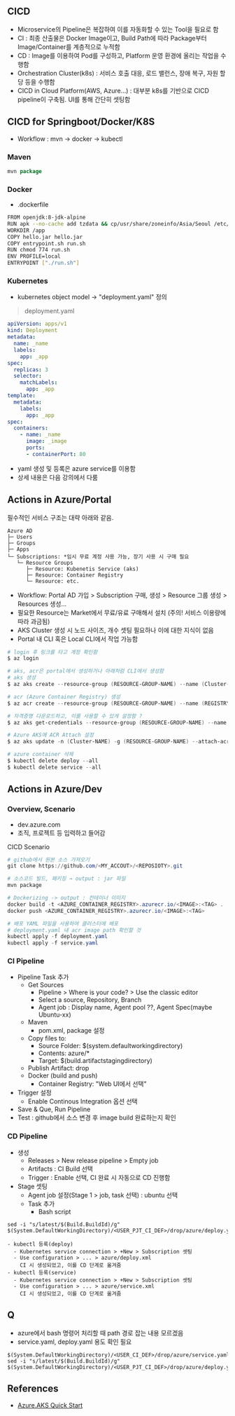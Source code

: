 
## CICD
- Microservice의 Pipeline은 복잡하여 이를 자동화할 수 있는 Tool을 필요로 함
- CI : 최종 산출물은 Docker Image이고, Build Path에 따라 Package부터 Image/Container를 계층적으로 누적함  
- CD : Image를 이용하여 Pod를 구성하고, Platform 운영 환경에 올리는 작업을 수행함
- Orchestration Cluster(k8s) : 서비스 호출 대응, 로드 밸런스, 장애 복구, 자원 할당 등을 수행함
- CICD in Cloud Platform(AWS, Azure...) : 대부분 k8s를 기반으로 CICD pipeline이 구축됨. UI를 통해 간단히 셋팅함 

## CICD for Springboot/Docker/K8S
- Workflow : mvn -> docker -> kubectl

### Maven
```java
mvn package
```

### Docker
- .dockerfile
```bash
FROM openjdk:8-jdk-alpine
RUN apk --no-cache add tzdata && cp/usr/share/zoneinfo/Asia/Seoul /etc/localtime
WORKDIR /app
COPY hello.jar hello.jar
COPY entrypoint.sh run.sh
RUN chmod 774 run.sh
ENV PROFILE=local
ENTRYPOINT ["./run.sh"]
```

### Kubernetes
- kubernetes object model -> "deployment.yaml" 정의  

> deployment.yaml
```yaml
apiVersion: apps/v1
kind: Deployment
metadata:
  name: _name
  labels:
    app: _app
spec:
  replicas: 3
  selector:
    matchLabels:
      app: _app
template:
  metadata:
    labels:
      app: _app
spec:
  containers: 
    - name: _name
      image: _image
      ports: 
      - containerPort: 80
```
- yaml 생성 및 등록은 azure service를 이용함
- 상세 내용은 다음 강의에서 다룸

## Actions in Azure/Portal
필수적인 서비스 구조는 대략 아래와 같음.  
```tree
Azure AD
├─ Users
├─ Groups
├─ Apps
└─ Subscriptions: *임시 무료 계정 사용 가능, 장기 사용 시 구매 필요
   └─ Resource Groups
      ├─ Resource: Kubenetis Service (aks)
      ├─ Resource: Container Registry
      └─ Resource: etc.
```
- Workflow: Portal AD 가입 > Subscription 구매, 생성 > Resource 그룹 생성 > Resources 생성...  
- 필요한 Resource는 Market에서 무료/유료 구매해서 설치 (주의! 서비스 이용량에 따라 과금됨)
- AKS Cluster 생성  시 노드 사이즈, 개수 셋팅 필요하나 이에 대한 지식이 없음
- Portal 내 CLI 혹은 Local CLI에서 작업 가능함

```powershell
# login 후 링크를 타고 계정 확인함
$ az login

# aks, acr은 portal에서 생성하거나 아래처럼 CLI에서 생성함
# aks 생성
$ az aks create --resource-group (RESOURCE-GROUP-NAME) --name (Cluster-NAME) --node-count 2 --enable-addons monitoring --generate-ssh-keys

# acr (Azure Container Registry) 생성
$ az acr create --resource-group (RESOURCE-GROUP-NAME) --name (REGISTRY-NAME) --sku Basic

# 자격증명 다운로드하고, 이를 사용할 수 있게 설정함 ?
$ az aks get-credentials --resource-group (RESOURCE-GROUP-NAME) --name (Cluster-NAME)

# Azure AKS에 ACR Attach 설정
$ az aks update -n (Cluster-NAME) -g (RESOURCE-GROUP-NAME) --attach-acr (REGISTRY-NAME)

# azure container 삭제
$ kubectl delete deploy --all
$ kubectl delete service --all

```
## Actions in Azure/Dev
### Overview, Scenario
- dev.azure.com
- 조직, 프로젝트 등 입력하고 들어감

CICD Scenario
```powershell
# github에서 원본 소스 가져오기
git clone https://github.com/<MY_ACCOUT>/<REPOSIOTY>.git

# 소스코드 빌드, 패키징 → output : jar 파일
mvn package

# Dockerizing -> output : 컨테이너 이미지
docker build -t <AZURE_CONTAINER_REGISTRY>.azurecr.io/<IMAGE>:<TAG> .
docker push <AZURE_CONTAINER_REGISTRY>.azurecr.io/<IMAGE>:<TAG>

# 배포 YAML 파일을 사용하여 클러스터에 배포
# deployment.yaml 내 acr image path 확인할 것
kubectl apply -f deployment.yaml
kubectl apply -f service.yaml
```

### CI Pipeline
- Pipeline Task 추가 
  - Get Sources
    - Pipeline > Where is your code? > Use the classic editor
    - Select a source, Repository, Branch
    - Agent job : Display name, Agent pool ??, Agent Spec(maybe Ubuntu-xx)
  - Maven
    - pom.xml, package 설정
  - Copy files to:
    - Source Folder: $(system.defaultworkingdirectory)
    - Contents: azure/*
    - Target: $(build.artifactstagingdirectory)
  - Publish Artifact: drop
  - Docker (build and push)
    - Container Registry: "Web UI에서 선택"
- Trigger 설정
  - Enable Continous Integration 옵션 선택
- Save & Que, Run Pipeline
- Test : github에서 소스 변경 후 image build 완료하는지 확인

### CD Pipeline
- 생성
  - Releases > New release pipeline > Empty job
  - Artifacts : CI Build 선택
  - Trigger : Enable 선택, CI 완료 시 자동으로 CD 진행함
- Stage 셋팅
  - Agent job 설정(Stage 1 > job, task 선택) : ubuntu 선택
  - Task 추가
    - Bash script
```
sed -i "s/latest/$(Build.BuildId)/g" $(System.DefaultWorkingDirectory)/<USER_PJT_CI_DEF>/drop/azure/deploy.yaml
```
    - kubectl 등록(deploy)
      - Kubernetes service connection > +New > Subscription 셋팅
      - Use configuration > ... > azure/deploy.xml  
        CI 시 생성되었고, 이를 CD 단계로 옮겨줌
    - kubectl 등록(service)
      - Kubernetes service connection > +New > Subscription 셋팅
      - Use configuration > ... > azure/service.xml  
        CI 시 생성되었고, 이를 CD 단계로 옮겨줌

## Q
- azure에서 bash 명령어 처리할 때 path 경로 잡는 내용 모르겠음
- service.yaml, deploy.yaml 용도 확인 필요
```
$(System.DefaultWorkingDirectory)/<USER_CI_DEF>/drop/azure/service.yaml
sed -i "s/latest/$(Build.BuildId)/g" $(System.DefaultWorkingDirectory)/<USER_PJT_CI_DEF>/drop/azure/deploy.yaml
```

## References
- [Azure.AKS Quick Start](https://docs.microsoft.com/ko-kr/azure/aks/kubernetes-walkthrough)
